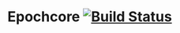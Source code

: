 # Epochcore [![Build Status](http://img.shields.io/travis/epochtalk/core.svg?style=flat)](https://travis-ci.org/epochtalk/core)